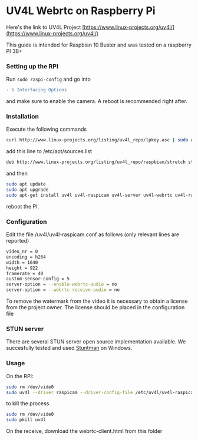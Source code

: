 # UV4L Webrtc on Raspberry Pi 
Here's the link to UV4L Project [https://www.linux-projects.org/uv4l/](https://www.linux-projects.org/uv4l/)

This guide is intended for Raspbian 10 Buster and was tested on a raspberry PI 3B+

### Setting up the RPI
Run `sudo raspi-config` and go into 
```diff
- 5 Interfacing Options
```
and make sure to enable the camera. A reboot is recommended right after.

### Installation
Execute the following commands
```bash
curl http://www.linux-projects.org/listing/uv4l_repo/lpkey.asc | sudo apt-key add -
```
add this line to /etc/apt/sources.list 
```bash
deb http://www.linux-projects.org/listing/uv4l_repo/raspbian/stretch stretch main
```
and then
```bash
sudo apt update
sudo apt upgrade
sudo apt-get install uv4l uv4l-raspicam uv4l-server uv4l-webrtc uv4l-raspicam-sextras
```

reboot the PI.

### Configuration
Edit the file /uv4l/uv4l-raspicam.conf as follows (only relevant lines are reported)
```bash
video_nr = 0
encoding = h264
width = 1640
height = 922
framerate = 40
custom-sensor-config = 5
server-option = --enable-webrtc-audio = no
server-option = --webrtc-receive-audio = no
```

To remove the watermark from the video it is necessary to obtain a license from the project owner.
The license should be placed in the configuration file

### STUN server
There are several STUN server open source implementation available.
We succesfully tested and used [Stuntman](http://www.stunprotocol.org/) on Windows.

### Usage
On the RPI:
```bash
sudo rm /dev/vide0
sudo uv4l --driver raspicam --driver-config-file /etc/uv4l/uv4l-raspicam.conf --video_nr 0 --scher-rr 0
```

to kill the process

```bash
sudo rm /dev/vide0
sudo pkill uv4l
```

On the receive, download the webrtc-client.html from this folder
